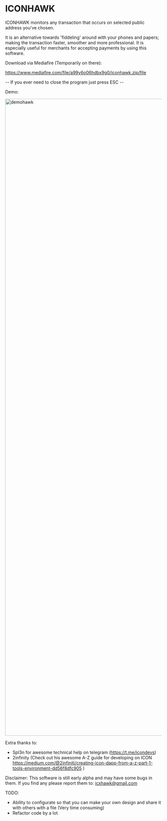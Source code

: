 # ICONHAWK
ICONHAWK monitors any transaction that occurs on selected public address you've chosen. 

It is an alternative towards 'fiddeling' around with your phones and papers; making the transaction faster, smoother and more professional. It is especially useful for merchants for accepting payments by using this software. 


Download via Mediafire (Temporarily on there):

https://www.mediafire.com/file/a99y6o06hdbx9g0/iconhawk.zip/file

-- If you ever need to close the program just press ESC --



Demo:


<img width="2048" alt="demohawk" src="https://user-images.githubusercontent.com/46890718/52420580-9d3d4000-2af2-11e9-8613-4aafc90e0405.png">




Extra thanks to: 

- Spl3n for awesome technical help on telegram (https://t.me/icondevs)
- 2infinity (Check out his awesome A-Z guide for developing on ICON https://medium.com/@2infiniti/creating-icon-dapp-from-a-z-part-1-tools-environment-dd56f8dfc905 )



Disclaimer: This software is still early alpha and may have some bugs in them. If you find any please report them to: icxhawk@gmail.com

TODO: 

- Ability to configurate so that you can make your own design and share it with others with a file (Very time consuming)
- Refactor code by a lot
